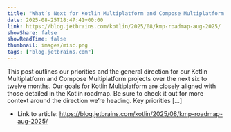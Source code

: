 ```yaml
---
title: "What’s Next for Kotlin Multiplatform and Compose Multiplatform – August 2025 Update"
date: 2025-08-25T18:47:41+00:00
link: https://blog.jetbrains.com/kotlin/2025/08/kmp-roadmap-aug-2025/
showShare: false
showReadTime: false
thumbnail: images/misc.png
tags: ["blog.jetbrains.com"]
---
```

This post outlines our priorities and the general direction for our Kotlin Multiplatform and Compose Multiplatform projects over the next six to twelve months. Our goals for Kotlin Multiplatform are closely aligned with those detailed in the Kotlin roadmap. Be sure to check it out for more context around the direction we’re heading. Key priorities […]

- Link to article: https://blog.jetbrains.com/kotlin/2025/08/kmp-roadmap-aug-2025/